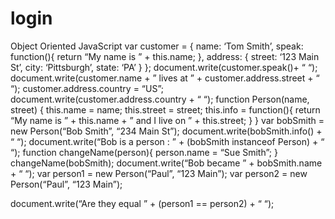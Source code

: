 # login
Object Oriented JavaScript
var customer = {
name: ‘Tom Smith’,
speak: function(){
return “My name is ” + this.name;
},
address: {
street: ‘123 Main St’,
city: ‘Pittsburgh’,
state: ‘PA’
}
};
document.write(customer.speak()+ “
“);
document.write(customer.name + ” lives at ” + customer.address.street + “
“);
customer.address.country = “US”;
document.write(customer.address.country + “
“);
function Person(name, street) {
this.name = name;
this.street = street;
this.info = function(){
return “My name is ” + this.name + ” and I live on ” + this.street;
}
}
var bobSmith = new Person(“Bob Smith”, “234 Main St”);
document.write(bobSmith.info() + “
“);
document.write(“Bob is a person : ” + (bobSmith instanceof Person) + “
“);
function changeName(person){
person.name = “Sue Smith”;
}
changeName(bobSmith);
document.write(“Bob became ” + bobSmith.name + “
“);
var person1 = new Person(“Paul”, “123 Main”);
var person2 = new Person(“Paul”, “123 Main”);

document.write(“Are they equal ” + (person1 == person2) + “
“);
